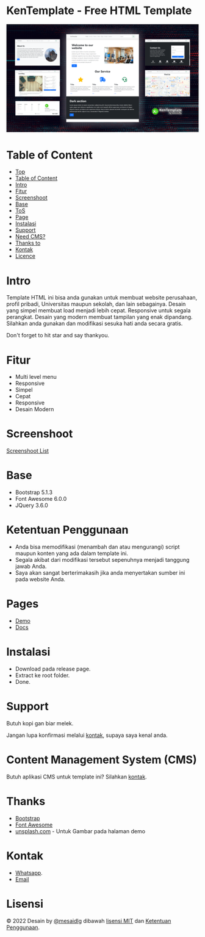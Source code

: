 # KenTemplate - Free HTML Template
 ![Screenshoot header](/screenshoot/header.png)

# Table of Content
 * [Top](#kentemplate---free-html-template)
 * [Table of Content](#table-of-content)
 * [Intro](#intro)
 * [Fitur](#fitur)
 * [Screenshoot](#screenshoot)
 * [Base](#base)
 * [ToS](#ketentuan-penggunaan)
 * [Page](#pages)
 * [Instalasi](#instalasi)
 * [Support](#support)
 * [Need CMS?](#content-management-system-cms)
 * [Thanks to](#thanks)
 * [Kontak](#kontak)
 * [Licence](#lisensi)
 
# Intro
 Template HTML ini bisa anda gunakan untuk membuat website perusahaan, profil pribadi, Universitas maupun sekolah, dan lain sebagainya. Desain yang simpel membuat load menjadi lebih cepat. Responsive untuk segala perangkat. Desain yang modern membuat tampilan yang enak dipandang. Silahkan anda gunakan dan modifikasi sesuka hati anda secara gratis.
 
 Don't forget to hit star and say thankyou.

# Fitur
 * Multi level menu
 * Responsive
 * Simpel
 * Cepat
 * Responsive
 * Desain Modern

# Screenshoot
 [Screenshoot List](screenshoot/)

# Base
 * Bootstrap 5.1.3
 * Font Awesome 6.0.0
 * JQuery 3.6.0

# Ketentuan Penggunaan
 * Anda bisa memodifikasi (menambah dan atau mengurangi) script maupun konten yang ada dalam template ini.
 * Segala akibat dari modifikasi tersebut sepenuhnya menjadi tanggung jawab Anda.
 * Saya akan sangat berterimakasih jika anda menyertakan sumber ini pada website Anda.

# Pages
 * [Demo](https://mesaidlg.github.io/KenTemplate)
 * [Docs](https://mesaidlg.github.io/KenTemplate/docs)

# Instalasi
 * Download pada release page.
 * Extract ke root folder.
 * Done.

# Support
 Butuh kopi gan biar melek.

 Jangan lupa konfirmasi melalui [kontak](#kontak), supaya saya kenal anda.

# Content Management System (CMS)
 Butuh aplikasi CMS untuk template ini? Silahkan [kontak](#kontak).

# Thanks
 * [Bootstrap](https://getbootstrap.com)
 * [Font Awesome](https://fontawesome.com/)
 * [unsplash.com](https://unsplash.com/) - Untuk Gambar pada halaman demo

# Kontak
 * [Whatsapp](https://wa.me/+6287839301572).
 * [Email](mesaidlg@gmail.com)

# Lisensi
 &copy; 2022 Desain by [@mesaidlg](https://mesaidlg.github.io) dibawah [lisensi MIT](LICENSE) dan [Ketentuan Penggunaan](#ketentuan-penggunaan).